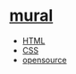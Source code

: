 # [mural](https://webmural.com/dfmu)

* [HTML](index.html)
* [CSS](dfmu.css)
* [opensource](UNLICENSE.txt)
